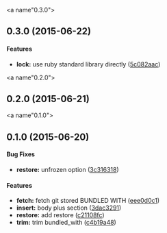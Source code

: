 <a name"0.3.0"></a>
## 0.3.0 (2015-06-22)


#### Features

* **lock:** use ruby standard library directly ([5c082aac](https://github.com/packsaddle/ruby-restore_bundled_with/commit/5c082aac))


<a name"0.2.0"></a>
## 0.2.0 (2015-06-21)


<a name"0.1.0"></a>
## 0.1.0 (2015-06-20)


#### Bug Fixes

* **restore:** unfrozen option ([3c316318](https://github.com/packsaddle/ruby-restore_bundled_with/commit/3c316318))


#### Features

* **fetch:** fetch git stored BUNDLED WITH ([eee0d0c1](https://github.com/packsaddle/ruby-restore_bundled_with/commit/eee0d0c1))
* **insert:** body plus section ([3dac3291](https://github.com/packsaddle/ruby-restore_bundled_with/commit/3dac3291))
* **restore:** add restore ([c21108fc](https://github.com/packsaddle/ruby-restore_bundled_with/commit/c21108fc))
* **trim:** trim bundled_with ([c4b19a48](https://github.com/packsaddle/ruby-restore_bundled_with/commit/c4b19a48))

